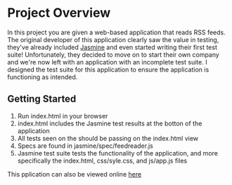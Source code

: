 # Project Overview

In this project you are given a web-based application that reads RSS feeds. The original developer of this application clearly saw the value in testing, they've already included [Jasmine](http://jasmine.github.io/) and even started writing their first test suite! Unfortunately, they decided to move on to start their own company and we're now left with an application with an incomplete test suite. I designed the test suite for this application to ensure the application is functioning as intended.


## Getting Started
1. Run index.html in your browser
1. index.html includes the Jasmine test results at the botton of the application
1. All tests seen on the should be passing on the index.html view
1. Specs are found in jasmine/spec/feedreader.js
1. Jasmine test suite tests the functionality of the application, and more specifically the index.html, css/syle.css, and js/app.js files

This pplication can also be viewed online [here](http://brockcooper.github.io/feedreader_testing)

